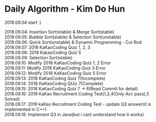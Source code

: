 # Daily Algorithm - Kim Do Hun
2018.09.04 start :)

2018.09.04: Insertion Sort(stable) & Merge Sort(stable) <br>
2018.09.05: Bubble Sort(stable) & Selection Sort(unstable) <br>
2018.09.06: Quick Sort(unstable) & Dynamic Programming - Cut Rod <br>
2018.09.07: 2018 KaKaoCoding Quiz 1, 2, 3 <br>
2018.09.08: 2018 KakaoCoding Quiz 5 <br>
2018.09.09: Selection Sort(stable) <br>
2018.09.10: Modify 2018 KaKaoCoding Quiz 1, 2 Error<br>
2018.09.11: Modify 2018 KaKaoCoding Quiz 3 Error<br>
2018.09.12: Modify 2018 KaKaoCoding Quiz 5 Error<br>
2018.09.13: 2018 KaKaoCoding Quiz 7(Incomplete)<br>
2018.09.14: 2018 KaKaoCoding QUiz 7(Complete)<br>
2018.09.15: 2018 KaKaoCoding Quiz 7 -> 6(Read Commit for detail)<br>
2018.09.16: 2019 KaKao Recruitment Coding Test(1,2,4(Only Acc pass),5 Solved)<br>
2018.09.17: 2019 kaKao Recruitment Coding Test - update Q3 answer(it is implemented in C++)<br>
2018.09.18: Implement Q3 in Java(but i cant understand how it works)<br>
